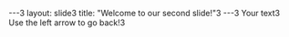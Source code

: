---3
layout: slide3
title: "Welcome to our second slide!"3
---3
Your text3
Use the left arrow to go back!3
